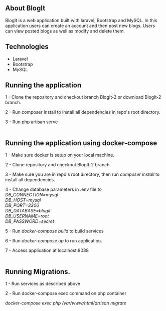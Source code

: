 ## About BlogIt

BlogIt is a web application built with laravel, Bootstrap and MySQL. In this application users can create an account and then post new blogs. Users can view posted blogs as well as modify and delete them.
## Technologies
- Laravel
- Bootstrap
- MySQL

## Running the application

1 - Clone the repository and checkout branch BlogIt-2 or download BlogIt-2 branch.

2 - Run composer install to install all dependencies in repo's root directory.

3 - Run php artisan serve </br> </br>

## Running the application using docker-compose

1 - Make sure docker is setup on your local machine.

2 - Clone repository and checkout BlogIt-2 branch.

3 - Make sure you are in repo's root directory, then run <i>composer install</i> to install all dependencies.

4 - Change database parameters in .env file to <br/>
<i>DB_CONNECTION=mysql </br>
DB_HOST=mysql</br>
DB_PORT=3306 </br>
DB_DATABASE=blogit</br>
DB_USERNAME=root</br>
DB_PASSWORD=secret</i>

5 - Run <i>docker-compose build</i> to build services

6 - Run <i>docker-compose up</i> to run application.

7 - Access application at localhost:8088 </br><br/>

## Running Migrations.

1 - Run services as described above

2 - Run docker-compose exec command on php container

<i>docker-compose exec php /var/www/html/artisan migrate</i>